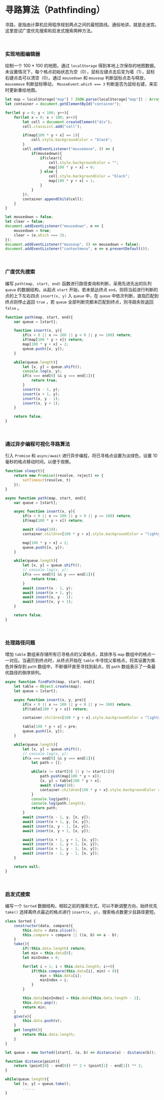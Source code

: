 # 寻路算法（Pathfinding）

寻路，是指由计算机应用程序规划两点之间的最短路线。通俗地讲，就是走迷宫。这里尝试广度优先搜索和启发式搜索两种方法。

<br>

### 实现地图编辑器

绘制一个 100 * 100 的地图，通过 `localStorage` 得到本地上次保存的地图数据。未设置情况下，每个格点初始状态为空（0），鼠标左键点击后变为墙（1），鼠标右键点击可以清空（0）。通过 `mousedown` 和 `mouseup` 判断鼠标点击与释放， `mousemove` 判断鼠标移动， `MouseEvent.which === 3` 判断是否为鼠标右键，来实时更新重绘地图。

```js
let map = localStorage["map"] ? JSON.parse(localStorage["map"]) : Array(10000).fill(0);
let container = document.getElementById("container");

for(let y = 0; y < 100; y++){
    for(let x = 0; x < 100; x++){
        let cell = document.createElement("div");
        cell.classList.add("cell");

        if(map[100 * y + x] == 1){
            cell.style.backgroundColor = "black";
        }
        cell.addEventListener("mousemove", () => {
            if(mousedown){
                if(clear){
                    cell.style.backgroundColor = "";
                    map[100 * y + x] = 0;
                } else {
                    cell.style.backgroundColor = "black";
                    map[100 * y + x] = 1;
                }
            }
        });
        container.appendChild(cell);
    }
}

let mousedown = false;
let clear = false;
document.addEventListener("mousedown", e => {
    mousedown = true;
    clear = (e.which === 3);
});
document.addEventListener("mouseup", () => mousedown = false);
document.addEventListener("contextmenu", e => e.preventDefault());
```

<br>

### 广度优先搜索

编写 `path(map, start, end)` 函数进行路径查询和判断，采用先进先出的队列 `queue` 的数据结构，从起点 `start` 开始，若未抵达终点 `end`，则将当前进行判断的点的上下左右四点 `insert(x, y)` 入 `queue` 中，在 `queue` 中依次判断，直指匹配到终点则停止返回 `true` ，若 `queue` 全部判断完都未匹配到终点，则寻路失败返回 `false` 。

```javascript
function path(map, start, end){
    var queue = [start];

    function insert(x, y){
        if(x < 0 || x >= 100 || y < 0 || y >= 100) return;
        if(map[100 * y + x]) return;
        map[100 * y + x] = 2;
        queue.push([x, y]);
    }

    while(queue.length){
        let [x, y] = queue.shift();
        console.log(x, y);
        if(x === end[0] && y === end[1]){
            return true;
        }
        insert(x - 1, y);
        insert(x + 1, y);
        insert(x, y - 1);
        insert(x, y + 1);
    }

    return false;
}
```

<br>

### 通过异步编程可视化寻路算法

引入 `Promise` 和 `async/await` 进行异步编程，将已寻格点设置为淡绿色，设置 10 毫秒的格点移动时间，以便于观察。

```javascript
function sleep(t){
    return new Promise((resolve, reject) => {
        setTimeout(resolve, t)
    });
}

async function path(map, start, end){
    var queue = [start];

    async function insert(x, y){
        if(x < 0 || x >= 100 || y < 0 || y >= 100) return;
        if(map[100 * y + x]) return;

        await sleep(10);
        container.children[100 * y + x].style.backgroundColor = "lightgreen";

        map[100 * y + x] = 2;
        queue.push([x, y]);
    }

    while(queue.length){
        let [x, y] = queue.shift();
        // console.log(x, y);
        if(x === end[0] && y === end[1]){
            return true;
        }
        await insert(x - 1, y);
        await insert(x + 1, y);
        await insert(x, y - 1);
        await insert(x, y + 1);
    }

    return false;
}
```

<br>

### 处理路径问题

增加 `table` 数组来存储所有已寻格点的父辈格点，其排序与 `map` 数组中的格点一一对应。当遍历到终点时，从终点开始在 `table` 中寻找父辈格点，将其设置为紫色并保存到 `path` 数组中，不断循环直至寻找到起点，则 `path` 数组表示了一条最优路径的倒序排列。

```javascript
async function findPath(map, start, end){
    let table = Object.create(map);
    let queue = [start];

    async function insert(x, y, pre){
        if(x < 0 || x >= 100 || y < 0 || y >= 100) return;
        if(table[100 * y + x]) return;

        container.children[100 * y + x].style.backgroundColor = "lightgreen";

        table[100 * y + x] = pre;
        queue.push([x, y]);
    }

    while(queue.length){
        let [x, y] = queue.shift();
        // console.log(x, y);
        if(x === end[0] && y === end[1]){
            let path = [];

            while(x != start[0] || y != start[1]){
                path.push(map[100 * y + x]);
                [x, y] = table[100 * y + x];
                await sleep(10);
                container.children[100 * y + x].style.backgroundColor = "purple";
            }
            console.log(path);
            console.log(path.length);
            return path;
        }
        await insert(x - 1, y, [x, y]);
        await insert(x + 1, y, [x, y]);
        await insert(x, y - 1, [x, y]);
        await insert(x, y + 1, [x, y]);

        await insert(x + 1, y + 1, [x, y]);
        await insert(x - 1, y + 1, [x, y]);
        await insert(x + 1, y - 1, [x, y]);
        await insert(x - 1, y - 1, [x, y]);
    }

    return null;
}
```

<br>

### 启发式搜索

编写一个 `Sorted` 数据结构，相较之前的搜索方式，可以不断调整方向，始终优先 `take()` 选择离终点最近的格点进行 `insert(x, y)`，搜索格点数更少且路径更短。

```javascript
class Sorted {
    constructor(data, compare){
        this.data = data.slice();
        this.compare = compare || ((a, b) => a - b);
    }
    take(){
        if(!this.data.length) return;
        let min = this.data[0];
        let minIndex = 0;

        for(let i = 1; i < this.data.length; i++){
            if(this.compare(this.data[i], min) < 0){
                min = this.data[i];
                minIndex = i;
            }
        }

        this.data[minIndex] = this.data[this.data.length - 1];
        this.data.pop();
        return min;
    }
    give(v){
        this.data.push(v);
    }
    get length(){
        return this.data.length;
    }
}
```

```javascript
let queue = new Sorted([start], (a, b) => distance(a) - distance(b));

function distance(point){
    return (point[0] - end[0]) ** 2 + (point[1] - end[1]) ** 2;
}

while(queue.length){
    let [x, y] = queue.take();
		......
}
```

